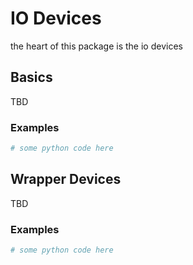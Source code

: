 # IO Devices

the heart of this package is the io devices

## Basics
TBD

### Examples
```python
# some python code here
```

## Wrapper Devices
TBD

### Examples
```python
# some python code here
```
